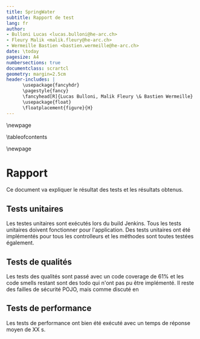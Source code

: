 ```yaml
---
title: SpringWater
subtitle: Rapport de test
lang: fr
author:
- Bulloni Lucas <lucas.bulloni@he-arc.ch>
- Fleury Malik <malik.fleury@he-arc.ch>
- Wermeille Bastien <bastien.wermeille@he-arc.ch>
date: \today
pagesize: A4
numbersections: true
documentclass: scrartcl
geometry: margin=2.5cm
header-includes: |
      \usepackage{fancyhdr}
      \pagestyle{fancy}
      \fancyhead[R]{Lucas Bulloni, Malik Fleury \& Bastien Wermeille}
      \usepackage{float}
      \floatplacement{figure}{H}
---
```


\newpage

\tableofcontents

\newpage

# Rapport

Ce document va expliquer le résultat des tests et les résultats obtenus.

## Tests unitaires

Les testes unitaires sont exécutés lors du build Jenkins. Tous les tests unitaires doivent fonctionner pour l'application. Des tests unitaires ont été implémentés pour tous les controlleurs et les méthodes sont toutes testées également.

## Tests de qualités

Les tests des qualités sont passé avec un code coverage de 61% et les code smells restant sont des todo qui n'ont pas pu être implémenté. Il reste des failles de sécurité POJO, mais comme discuté en 

## Tests de performance

Les tests de performance ont bien été exécuté avec un temps de réponse moyen de XX s.
